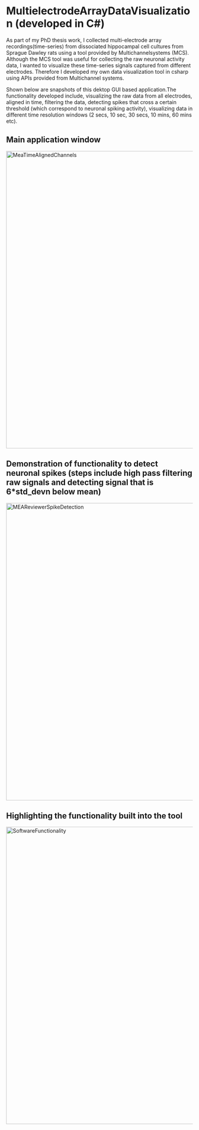 # MultielectrodeArrayDataVisualization (developed in C#)
As part of my PhD thesis work, I collected multi-electrode array recordings(time-series) from dissociated hippocampal cell cultures from Sprague Dawley rats using a tool provided by Multichannelsystems (MCS). Although the MCS tool was useful for collecting the raw neuronal activity data, I wanted to visualize these time-series signals captured from different electrodes. Therefore  I developed my own data visualization tool in csharp using APIs provided from Multichannel systems.

Shown below are snapshots of this dektop GUI based application.The functionality developed include, visualizing the raw data from all electrodes, aligned in time, filtering the data, detecting spikes that cross a certain threshold (which correspond to neuronal spiking activity), visualizing data in different time resolution windows (2 secs, 10 sec, 30 secs, 10 mins, 60 mins etc).

## Main application window
<img width="800" alt="MeaTimeAlignedChannels" src="https://user-images.githubusercontent.com/50377837/103706937-92032100-4f62-11eb-9547-d4fff3993dd2.PNG">

## Demonstration of functionality to detect neuronal spikes (steps include high pass filtering raw signals and detecting signal that is 6*std_devn below mean)
<img width="800" alt="MEAReviewerSpikeDetection" src="https://user-images.githubusercontent.com/50377837/103706905-7dbf2400-4f62-11eb-880c-e04bb4dc65f2.PNG">

## Highlighting the functionality built into the tool
<img width="800" alt="SoftwareFunctionality" src="https://user-images.githubusercontent.com/50377837/103707125-f8883f00-4f62-11eb-8167-51730a17b2fa.PNG">


